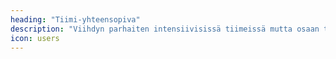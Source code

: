 ```yaml
---
heading: "Tiimi-yhteensopiva"
description: "Viihdyn parhaiten intensiivisissä tiimeissä mutta osaan työskennellä myös yksin oma-aloitteisesti."
icon: users
---
```

